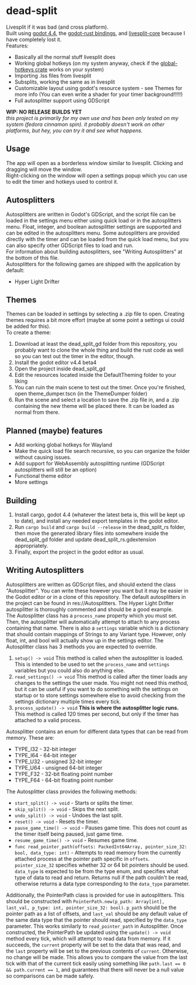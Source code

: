 # dead-split
 Livesplit if it was bad (and cross platform).  
 Built using [godot 4.4](https://godotengine.org/), the [godot-rust bindings](https://godot-rust.github.io/), and [livesplit-core](https://crates.io/crates/livesplit-core) because I have completely lost it.  
 Features:
 - Basically all the normal stuff livesplit does
 - Working global hotkeys (on my system anyway, check if the [global-hotkeys crate](https://crates.io/crates/global-hotkey) works on your system)
 - Importing .lss files from livesplit
 - Subsplits, working the same as in livesplit
 - Customizable layout using godot's resource system - see Themes for more info (You can even write a shader for your timer background!!!!!)
 - Full autosplitter support using GDScript
 
**WIP: NO RELEASE BUILDS YET**  
*this project is primarily for my own use and has been only tested on my system (fedora cinnamon spin). it probably doesn't work on other platforms, but hey, you can try it and see what happens.*

## Usage
 The app will open as a borderless window similar to livesplit. Clicking and dragging will move the window.  
 Right-clicking on the window will open a settings popup which you can use to edit the timer and hotkeys used to control it.

## Autosplitters
Autosplitters are written in Godot's GDScript, and the script file can be loaded in the settings menu either using quick load or in the autosplitters menu. Float, integer, and boolean autosplitter settings are supported and can be edited in the autosplitters menu. Some autosplitters are provided directly with the timer and can be loaded from the quick load menu, but you can also specify other GDScript files to load and run.  
For information about building autosplitters, see "Writing Autosplitters" at the bottom of this file.  
Autosplitters for the following games are shipped with the application by default:
- Hyper Light Drifter

## Themes
 Themes can be loaded in settings by selecting a .zip file to open. Creating themes requires a bit more effort (maybe at some point a settings ui could be added for this).  
 To create a theme:
 1. Download at least the dead_split_gd folder from this repository, you probably want to clone the whole thing and build the rust code as well so you can test out the timer in the editor, though.
 2. Install the godot editor v4.4 beta4
 3. Open the project inside dead_split_gd
 4. Edit the resources located inside the DefaultTheming folder to your liking
 5. You can ruin the main scene to test out the timer. Once you're finished, open theme_dumper.tscn (in the ThemeDumper folder)
 6. Run the scene and select a location to save the .zip file in, and a .zip containing the new theme will be placed there. It can be loaded as normal from there.

## Planned (maybe) features
- Add working global hotkeys for Wayland
- Make the quick load file search recursive, so you can organize the folder without causing issues.
- Add support for WebAssembly autosplitting runtime (GDScript autosplitters will still be an option)
- Functional theme editor
- More settings

## Building
 1. Install cargo, godot 4.4 (whatever the latest beta is, this will be kept up to date), and install any needed export templates in the godot editor.
 2. Run `cargo build` and `cargo build --release` in the dead_split_rs folder, then move the generated library files into somewhere inside the dead_split_gd folder and update dead_split_rs.gdextension appropriately.
 3. Finally, export the project in the godot editor as usual.

## Writing Autosplitters
Autosplitters are written as GDScript files, and should extend the class "Autosplitter". You can write these however you want but it may be easier in the Godot editor or in a clone of this repository. The default autosplitters in the project can be found in res://Autosplitters. The Hyper Light Drifter autosplitter is thoroughly commented and should be a good example.  
The Autosplitter class has a ``process_name`` property which you must set. Then, the autosplitter will automatically attempt to attach to any process containing that name. There is also a ``settings`` variable which is a dictionary that should contain mappings of Strings to any Variant type. However, only float, int, and bool will actually show up in the settings editor.
The Autosplitter class has 3 methods you are expected to override.
1. ``setup() -> void`` This method is called when the autosplitter is loaded. This is intended to be used to set the ``process_name`` and ``settings`` variables but you could also do anything else.
2. ``read_settings() -> void`` This method is called after the timer loads any changes to the settings the user made. You might not need this method, but it can be useful if you want to do something with the settings on startup or to store settings somewhere else to avoid checking from the settings dictionary multiple times every tick.
3. ``process_update() -> void`` **This is where the autosplitter logic runs.** This method is called 120 times per second, but only if the timer has attached to a valid process.

<!-- end of the list -->

Autosplitter contains an enum for different data types that can be read from memory. These are:
- TYPE_I32 - 32-bit integer
- TYPE_I64 - 64-bit integer
- TYPE_U32 - unsigned 32-bit integer
- TYPE_U64 - unsigned 64-bit integer
- TYPE_F32 - 32-bit floating point number
- TYPE_F64 - 64-bit floating point number

<!-- end of the list -->

The Autosplitter class provides the following methods:
- ``start_split() -> void`` - Starts or splits the timer.
- ``skip_split() -> void`` - Skips the next split.
- ``undo_split() -> void`` - Undoes the last split.
- ``reset() -> void`` - Resets the timer.
- ``pause_game_time() -> void`` - Pauses game time. This does not count as the timer itself being paused, just game time.
- ``resume_game_time() -> void`` - Resumes game time.
- ``func read_pointer_path(offsets: PackedInt64Array, pointer_size_32: bool, data_type: int)`` - Attempts to read memory from the currently attached process at the pointer path specific in ``offsets``. ``pointer_size_32`` specifies whether 32 or 64 bit pointers should be used. ``data_type`` is expected to be from the type enum, and specifies what type of data to read and return. Returns null if the path couldn't be read, otherwise returns a data type corresponding to the ``data_type`` parameter.  

<!-- end of the list -->

Additionally, the PointerPath class is provided for use in autosplitters. This should be constructed with ``PointerPath.new(p_path: Array[int], last_val, p_type: int, pointer_size_32: bool)``. ``p_path`` should be the pointer path as a list of offsets, and ``last_val`` should be any default value of the same data type that the pointer should read, specified by the ``data_type`` parameter. This works similarly to ``read_pointer_path`` in Autosplitter. Once constructed, the PointerPath be updated using the ``update() -> void`` method every tick, which will attempt to read data from memory. If it succeeds, the ``current`` property will be set to the data that was read, and the ``last`` property will be set to the previous contents of ``current``. Otherwise, no change will be made. This allows you to compare the value from the last tick with that of the current tick easily using something like ``path.last == 0 && path.current == 1``, and guarantees that there will never be a null value so comparisons can be made safely.
